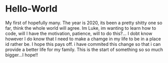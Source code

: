 # Hello-World
My first of hopefully many.
The year is 2020, its been a pretty shitty one so far, think the whole world will agree. Im Luke, im wanting to learn how to code, will I have the motivation, patience, will to do this?... I dobt know however I do know that I need to make a chamge in my life to be in a place id rather be. I hope this pays off. 
i have commited this change so that i can provide a better life for my family. This is the start of something so so much bigger...I hope!!
